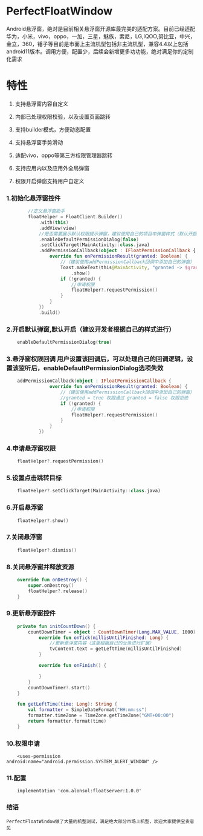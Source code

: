 # PerfectFloatWindow

Android悬浮窗，绝对是目前相关悬浮窗开源库最完美的适配方案。目前已经适配华为，小米，vivo，oppo，一加，三星，魅族，索尼，LG,IQOO,努比亚，中兴，金立，360，锤子等目前是市面上主流机型包括非主流机型，兼容4.4以上包括android11版本。调用方便，配置少，后续会新增更多功功能，绝对满足你的定制化需求


# 特性
 1. 支持悬浮窗内容自定义
 
 2. 内部已处理权限校验，以及设置页面跳转
 
 3. 支持builder模式，方便动态配置
 
 4. 支持悬浮窗手势滑动
 
 5. 适配vivo，oppo等第三方权限管理器跳转  
 
 6. 支持应用内以及应用外全局弹窗

 7. 权限开启弹窗支持用户自定义

### 1.初始化悬浮窗控件
``` kotlin
        //定义悬浮窗助手
        floatHelper = FloatClient.Builder()
            .with(this)
            .addView(view)
            //是否需要展示默认权限提示弹窗，建议使用自己的项目中弹窗样式（默认开启）
            .enableDefaultPermissionDialog(false)
            .setClickTarget(MainActivity::class.java)
            .addPermissionCallback(object : IFloatPermissionCallback {
                override fun onPermissionResult(granted: Boolean) {
                    //（建议使用addPermissionCallback回调中添加自己的弹窗）
                    Toast.makeText(this@MainActivity, "granted -> $granted", Toast.LENGTH_SHORT)
                        .show()
                    if (!granted) {
                        //申请权限
                        floatHelper?.requestPermission()
                    }
                }
            })
            .build()
```

### 2.开启默认弹窗,默认开启（建议开发者根据自己的样式进行）
``` kotlin
    enableDefaultPermissionDialog(true)
```
### 3.悬浮窗权限回调 用户设置该回调后，可以处理自己的回调逻辑，设置该监听后，enableDefaultPermissionDialog选项失效
``` kotlin
    addPermissionCallback(object : IFloatPermissionCallback {
                override fun onPermissionResult(granted: Boolean) {
                    //（建议使用addPermissionCallback回调中添加自己的弹窗）
                    //granted = true 权限通过 granted = false 权限拒绝
                    if (!granted) {
                        //申请权限
                        floatHelper?.requestPermission()
                    }
                }
            })
```
### 4.申请悬浮窗权限
``` kotlin
    floatHelper?.requestPermission()
```

### 5.设置点击跳转目标
``` kotlin
    floatHelper?.setClickTarget(MainActivity::class.java)
```

### 6.开启悬浮窗
``` kotlin
    floatHelper?.show()
```

### 7.关闭悬浮窗
``` kotlin
    floatHelper?.dismiss()
```

### 8.关闭悬浮窗并释放资源
``` kotlin
    override fun onDestroy() {
        super.onDestroy()
        floatHelper?.release()
    }
```

### 9.更新悬浮窗控件
``` kotlin
    private fun initCountDown() {
        countDownTimer = object : CountDownTimer(Long.MAX_VALUE, 1000) {
            override fun onTick(millisUntilFinished: Long) {
                //更新悬浮窗内容（这里根据自己的业务进行扩展）
                tvContent.text = getLeftTime(millisUntilFinished)
            }

            override fun onFinish() {

            }
        }
        countDownTimer?.start()
    }

    fun getLeftTime(time: Long): String {
        val formatter = SimpleDateFormat("HH:mm:ss")
        formatter.timeZone = TimeZone.getTimeZone("GMT+00:00")
        return formatter.format(time)
    }
```
### 10.权限申请
``` android
    <uses-permission android:name="android.permission.SYSTEM_ALERT_WINDOW" />
 ```
### 11.配置
``` 
    implementation 'com.alonsol:floatserver:1.0.0'
 ```

### 结语
    PerfectFloatWindow做了大量的机型测试，满足绝大部分市场上机型，欢迎大家提供宝贵意见
